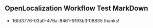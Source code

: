 ## OpenLocalization Workflow Test MarkDown
* 16fd3776-03a0-476a-8461-9f93b3f08835 thanks!

<!--HONumber=Sep16_HO1-->


